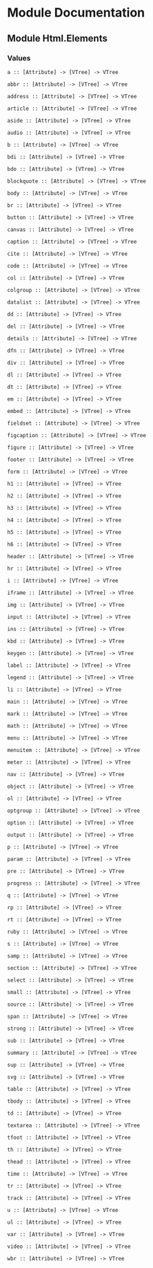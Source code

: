 # Module Documentation

## Module Html.Elements

### Values

    a :: [Attribute] -> [VTree] -> VTree

    abbr :: [Attribute] -> [VTree] -> VTree

    address :: [Attribute] -> [VTree] -> VTree

    article :: [Attribute] -> [VTree] -> VTree

    aside :: [Attribute] -> [VTree] -> VTree

    audio :: [Attribute] -> [VTree] -> VTree

    b :: [Attribute] -> [VTree] -> VTree

    bdi :: [Attribute] -> [VTree] -> VTree

    bdo :: [Attribute] -> [VTree] -> VTree

    blockquote :: [Attribute] -> [VTree] -> VTree

    body :: [Attribute] -> [VTree] -> VTree

    br :: [Attribute] -> [VTree] -> VTree

    button :: [Attribute] -> [VTree] -> VTree

    canvas :: [Attribute] -> [VTree] -> VTree

    caption :: [Attribute] -> [VTree] -> VTree

    cite :: [Attribute] -> [VTree] -> VTree

    code :: [Attribute] -> [VTree] -> VTree

    col :: [Attribute] -> [VTree] -> VTree

    colgroup :: [Attribute] -> [VTree] -> VTree

    datalist :: [Attribute] -> [VTree] -> VTree

    dd :: [Attribute] -> [VTree] -> VTree

    del :: [Attribute] -> [VTree] -> VTree

    details :: [Attribute] -> [VTree] -> VTree

    dfn :: [Attribute] -> [VTree] -> VTree

    div :: [Attribute] -> [VTree] -> VTree

    dl :: [Attribute] -> [VTree] -> VTree

    dt :: [Attribute] -> [VTree] -> VTree

    em :: [Attribute] -> [VTree] -> VTree

    embed :: [Attribute] -> [VTree] -> VTree

    fieldset :: [Attribute] -> [VTree] -> VTree

    figcaption :: [Attribute] -> [VTree] -> VTree

    figure :: [Attribute] -> [VTree] -> VTree

    footer :: [Attribute] -> [VTree] -> VTree

    form :: [Attribute] -> [VTree] -> VTree

    h1 :: [Attribute] -> [VTree] -> VTree

    h2 :: [Attribute] -> [VTree] -> VTree

    h3 :: [Attribute] -> [VTree] -> VTree

    h4 :: [Attribute] -> [VTree] -> VTree

    h5 :: [Attribute] -> [VTree] -> VTree

    h6 :: [Attribute] -> [VTree] -> VTree

    header :: [Attribute] -> [VTree] -> VTree

    hr :: [Attribute] -> [VTree] -> VTree

    i :: [Attribute] -> [VTree] -> VTree

    iframe :: [Attribute] -> [VTree] -> VTree

    img :: [Attribute] -> [VTree] -> VTree

    input :: [Attribute] -> [VTree] -> VTree

    ins :: [Attribute] -> [VTree] -> VTree

    kbd :: [Attribute] -> [VTree] -> VTree

    keygen :: [Attribute] -> [VTree] -> VTree

    label :: [Attribute] -> [VTree] -> VTree

    legend :: [Attribute] -> [VTree] -> VTree

    li :: [Attribute] -> [VTree] -> VTree

    main :: [Attribute] -> [VTree] -> VTree

    mark :: [Attribute] -> [VTree] -> VTree

    math :: [Attribute] -> [VTree] -> VTree

    menu :: [Attribute] -> [VTree] -> VTree

    menuitem :: [Attribute] -> [VTree] -> VTree

    meter :: [Attribute] -> [VTree] -> VTree

    nav :: [Attribute] -> [VTree] -> VTree

    object :: [Attribute] -> [VTree] -> VTree

    ol :: [Attribute] -> [VTree] -> VTree

    optgroup :: [Attribute] -> [VTree] -> VTree

    option :: [Attribute] -> [VTree] -> VTree

    output :: [Attribute] -> [VTree] -> VTree

    p :: [Attribute] -> [VTree] -> VTree

    param :: [Attribute] -> [VTree] -> VTree

    pre :: [Attribute] -> [VTree] -> VTree

    progress :: [Attribute] -> [VTree] -> VTree

    q :: [Attribute] -> [VTree] -> VTree

    rp :: [Attribute] -> [VTree] -> VTree

    rt :: [Attribute] -> [VTree] -> VTree

    ruby :: [Attribute] -> [VTree] -> VTree

    s :: [Attribute] -> [VTree] -> VTree

    samp :: [Attribute] -> [VTree] -> VTree

    section :: [Attribute] -> [VTree] -> VTree

    select :: [Attribute] -> [VTree] -> VTree

    small :: [Attribute] -> [VTree] -> VTree

    source :: [Attribute] -> [VTree] -> VTree

    span :: [Attribute] -> [VTree] -> VTree

    strong :: [Attribute] -> [VTree] -> VTree

    sub :: [Attribute] -> [VTree] -> VTree

    summary :: [Attribute] -> [VTree] -> VTree

    sup :: [Attribute] -> [VTree] -> VTree

    svg :: [Attribute] -> [VTree] -> VTree

    table :: [Attribute] -> [VTree] -> VTree

    tbody :: [Attribute] -> [VTree] -> VTree

    td :: [Attribute] -> [VTree] -> VTree

    textarea :: [Attribute] -> [VTree] -> VTree

    tfoot :: [Attribute] -> [VTree] -> VTree

    th :: [Attribute] -> [VTree] -> VTree

    thead :: [Attribute] -> [VTree] -> VTree

    time :: [Attribute] -> [VTree] -> VTree

    tr :: [Attribute] -> [VTree] -> VTree

    track :: [Attribute] -> [VTree] -> VTree

    u :: [Attribute] -> [VTree] -> VTree

    ul :: [Attribute] -> [VTree] -> VTree

    var :: [Attribute] -> [VTree] -> VTree

    video :: [Attribute] -> [VTree] -> VTree

    wbr :: [Attribute] -> [VTree] -> VTree



